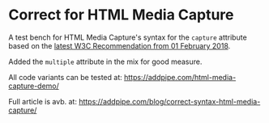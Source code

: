 # Correct for HTML Media Capture
A test bench for HTML Media Capture's syntax for the `capture` attribute based on the [latest W3C Recommendation from 01 February 2018](https://www.w3.org/TR/2018/REC-html-media-capture-20180201/).

Added the `multiple` attribute in the mix for good measure.

All code variants can be tested at:
https://addpipe.com/html-media-capture-demo/

Full article is avb. at:
https://addpipe.com/blog/correct-syntax-html-media-capture/
